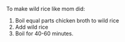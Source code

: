 To make wild rice like mom did:

1. Boil equal parts chicken broth to wild rice
2. Add wild rice
3. Boil for 40-60 minutes.

